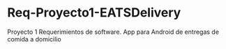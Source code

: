 # Req-Proyecto1-EATSDelivery
Proyecto 1 Requerimientos de software. App para Android de entregas de comida a domicilio
